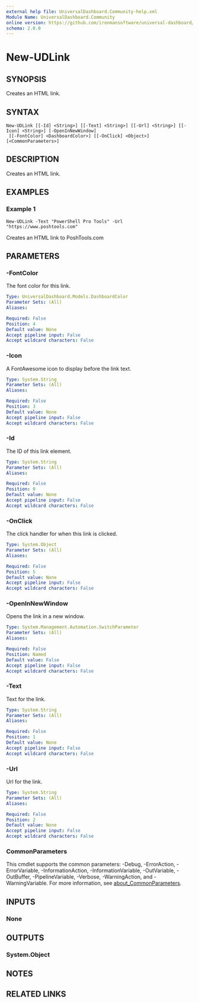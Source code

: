 ```yaml
---
external help file: UniversalDashboard.Community-help.xml
Module Name: UniversalDashboard.Community
online version: https://github.com/ironmansoftware/universal-dashboard/blob/master/src/UniversalDashboard/Help/New-UDLink.md
schema: 2.0.0
---
```


# New-UDLink

## SYNOPSIS
Creates an HTML link.

## SYNTAX

```
New-UDLink [[-Id] <String>] [[-Text] <String>] [[-Url] <String>] [[-Icon] <String>] [-OpenInNewWindow]
 [[-FontColor] <DashboardColor>] [[-OnClick] <Object>] [<CommonParameters>]
```

## DESCRIPTION
Creates an HTML link.

## EXAMPLES

### Example 1
```
New-UDLink -Text "PowerShell Pro Tools" -Url "https://www.poshtools.com"
```

Creates an HTML link to PoshTools.com

## PARAMETERS

### -FontColor
The font color for this link.

```yaml
Type: UniversalDashboard.Models.DashboardColor
Parameter Sets: (All)
Aliases:

Required: False
Position: 4
Default value: None
Accept pipeline input: False
Accept wildcard characters: False
```

### -Icon
A FontAwesome icon to display before the link text.

```yaml
Type: System.String
Parameter Sets: (All)
Aliases:

Required: False
Position: 3
Default value: None
Accept pipeline input: False
Accept wildcard characters: False
```

### -Id
The ID of this link element.

```yaml
Type: System.String
Parameter Sets: (All)
Aliases:

Required: False
Position: 0
Default value: None
Accept pipeline input: False
Accept wildcard characters: False
```

### -OnClick
The click handler for when this link is clicked.

```yaml
Type: System.Object
Parameter Sets: (All)
Aliases:

Required: False
Position: 5
Default value: None
Accept pipeline input: False
Accept wildcard characters: False
```

### -OpenInNewWindow
Opens the link in a new window.

```yaml
Type: System.Management.Automation.SwitchParameter
Parameter Sets: (All)
Aliases:

Required: False
Position: Named
Default value: False
Accept pipeline input: False
Accept wildcard characters: False
```

### -Text
Text for the link.

```yaml
Type: System.String
Parameter Sets: (All)
Aliases:

Required: False
Position: 1
Default value: None
Accept pipeline input: False
Accept wildcard characters: False
```

### -Url
Url for the link.

```yaml
Type: System.String
Parameter Sets: (All)
Aliases:

Required: False
Position: 2
Default value: None
Accept pipeline input: False
Accept wildcard characters: False
```

### CommonParameters
This cmdlet supports the common parameters: -Debug, -ErrorAction, -ErrorVariable, -InformationAction, -InformationVariable, -OutVariable, -OutBuffer, -PipelineVariable, -Verbose, -WarningAction, and -WarningVariable. For more information, see [about_CommonParameters](http://go.microsoft.com/fwlink/?LinkID=113216).

## INPUTS

### None
## OUTPUTS

### System.Object
## NOTES

## RELATED LINKS
